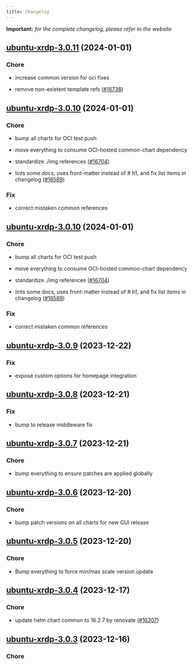 ```yaml
---
title: Changelog
---
```


**Important:**
*for the complete changelog, please refer to the website*



## [ubuntu-xrdp-3.0.11](https://github.com/truecharts/charts/compare/ubuntu-xrdp-3.0.10...ubuntu-xrdp-3.0.11) (2024-01-01)

### Chore



- increase common version for oci fixes

- remove non-existent template refs ([#16738](https://github.com/truecharts/charts/issues/16738))


## [ubuntu-xrdp-3.0.10](https://github.com/truecharts/charts/compare/ubuntu-xrdp-3.0.9...ubuntu-xrdp-3.0.10) (2024-01-01)

### Chore



- bump all charts for OCI test push

- move everything to consume OCI-hosted common-chart dependency

- standardize ./img references ([#16704](https://github.com/truecharts/charts/issues/16704))

- lints some docs, uses front-matter instead of # h1, and fix list items in changelog ([#16589](https://github.com/truecharts/charts/issues/16589))

### Fix



- correct mistaken common references


## [ubuntu-xrdp-3.0.10](https://github.com/truecharts/charts/compare/ubuntu-xrdp-3.0.9...ubuntu-xrdp-3.0.10) (2024-01-01)

### Chore



- bump all charts for OCI test push

- move everything to consume OCI-hosted common-chart dependency

- standardize ./img references ([#16704](https://github.com/truecharts/charts/issues/16704))

- lints some docs, uses front-matter instead of # h1, and fix list items in changelog ([#16589](https://github.com/truecharts/charts/issues/16589))

### Fix



- correct mistaken common references
## [ubuntu-xrdp-3.0.9](https://github.com/truecharts/charts/compare/ubuntu-xrdp-3.0.8...ubuntu-xrdp-3.0.9) (2023-12-22)

### Fix

- expose custom options for homepage integration

## [ubuntu-xrdp-3.0.8](https://github.com/truecharts/charts/compare/ubuntu-xrdp-3.0.7...ubuntu-xrdp-3.0.8) (2023-12-21)

### Fix

- bump to release middleware fix

## [ubuntu-xrdp-3.0.7](https://github.com/truecharts/charts/compare/ubuntu-xrdp-3.0.6...ubuntu-xrdp-3.0.7) (2023-12-21)

### Chore

- bump everything to ensure patches are applied globally

## [ubuntu-xrdp-3.0.6](https://github.com/truecharts/charts/compare/ubuntu-xrdp-3.0.5...ubuntu-xrdp-3.0.6) (2023-12-20)

### Chore

- bump patch versions on all charts for new GUI release

## [ubuntu-xrdp-3.0.5](https://github.com/truecharts/charts/compare/ubuntu-xrdp-3.0.4...ubuntu-xrdp-3.0.5) (2023-12-20)

### Chore

- Bump everything to force min/max scale version update

## [ubuntu-xrdp-3.0.4](https://github.com/truecharts/charts/compare/ubuntu-xrdp-3.0.3...ubuntu-xrdp-3.0.4) (2023-12-17)

### Chore

- update helm chart common to 16.2.7 by renovate ([#16207](https://github.com/truecharts/charts/issues/16207))

## [ubuntu-xrdp-3.0.3](https://github.com/truecharts/charts/compare/ubuntu-xrdp-2.1.10...ubuntu-xrdp-3.0.3) (2023-12-16)

### Chore
